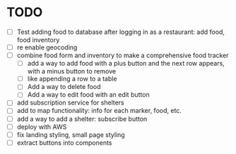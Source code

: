 # TODO

- [ ] Test adding food to database after logging in as a restaurant: add food, food inventory
- [ ] re enable geocoding
- [ ] combine food form and inventory to make a comprehensive food tracker
    - [ ] add a way to add food with a plus button and the next row appears, with a minus button to remove
    - [ ] like appending a row to a table
    - [ ] Add a way to delete food
    - [ ] Add a way to edit food with an edit button
- [ ] add subscription service for shelters
- [ ] add to map functionality: info for each marker, food, etc.
- [ ] add a way to add a shelter: subscribe button
- [ ] deploy with AWS
- [ ] fix landing styling, small page styling
- [ ] extract buttons into components